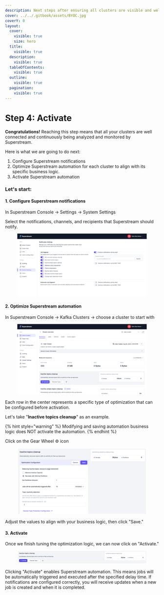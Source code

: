 ```yaml
---
description: Next steps after ensuring all clusters are visible and well-connected
cover: ../../.gitbook/assets/BYOC.jpg
coverY: 0
layout:
  cover:
    visible: true
    size: hero
  title:
    visible: true
  description:
    visible: true
  tableOfContents:
    visible: true
  outline:
    visible: true
  pagination:
    visible: true
---
```


# Step 4: Activate

**Congratulations!** Reaching this step means that all your clusters are well connected and continuously being analyzed and monitored by Superstream.

Here is what we are going to do next:

1. Configure Superstream notifications
2. Optimize Superstream automation for each cluster to align with its specific business logic.
3. Activate Superstream automation

### **Let's start:**

#### 1. Configure Superstream notifications

In Superstream Console -> Settings -> System Settings

Select the notifications, channels, and recipients that Superstream should notify.

<figure><img src="../../.gitbook/assets/Screenshot 2025-01-14 at 11.58.05.png" alt=""><figcaption></figcaption></figure>

#### 2. Optimize Superstream automation

In Superstream Console -> Kafka Clusters -> choose a cluster to start with

<figure><img src="../../.gitbook/assets/Screenshot 2025-01-14 at 11.53.27.png" alt=""><figcaption></figcaption></figure>

Each row in the center represents a specific type of optimization that can be configured before activation.

Let's take "**Inactive topics cleanup**" as an example.

{% hint style="warning" %}
Modifying and saving automation business logic does NOT activate the automation.
{% endhint %}

Click on the Gear Wheel ⚙️ icon

<figure><img src="../../.gitbook/assets/Screenshot 2025-01-14 at 12.06.50.png" alt=""><figcaption></figcaption></figure>

Adjust the values to align with your business logic, then click "Save."

#### 3. Activate

Once we finish tuning the optimization logic, we can now click on "Activate."

<figure><img src="../../.gitbook/assets/Screenshot 2025-01-15 at 9.10.51.png" alt=""><figcaption></figcaption></figure>

Clicking "Activate" enables Superstream automation. This means jobs will be automatically triggered and executed after the specified delay time. If notifications are configured correctly, you will receive updates when a new job is created and when it is completed.
